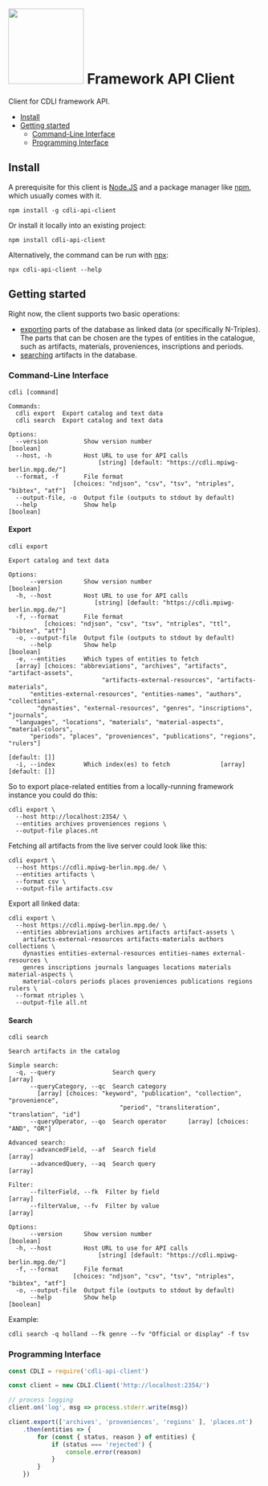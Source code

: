# <img width="150" src="logo.png" /> Framework API Client

Client for CDLI framework API.

  - [Install](#install)
  - [Getting started](#getting-started)
    - [Command-Line Interface](#command-line-interface)
    - [Programming Interface](#programming-interface)

## Install

A prerequisite for this client is [Node.JS](https://nodejs.org/en/) and a package
manager like [npm](https://npmjs.com), which usually comes with it.

    npm install -g cdli-api-client

Or install it locally into an existing project:

    npm install cdli-api-client

Alternatively, the command can be run with [npx](https://www.npmjs.com/package/npx):

    npx cdli-api-client --help

## Getting started

Right now, the client supports two basic operations:

  - [exporting](#export) parts of the database as linked data (or specifically
    N-Triples). The parts that can be chosen are the types of entities in the
    catalogue, such as artifacts, materials, proveniences, inscriptions and periods.
  - [searching](#search) artifacts in the database.

### Command-Line Interface

    cdli [command]

    Commands:
      cdli export  Export catalog and text data
      cdli search  Export catalog and text data

    Options:
      --version          Show version number                               [boolean]
      --host, -h         Host URL to use for API calls
                             [string] [default: "https://cdli.mpiwg-berlin.mpg.de/"]
      --format, -f       File format
                      [choices: "ndjson", "csv", "tsv", "ntriples", "bibtex", "atf"]
      --output-file, -o  Output file (outputs to stdout by default)
      --help             Show help                                         [boolean]

#### Export

    cdli export

    Export catalog and text data

    Options:
          --version      Show version number                               [boolean]
      -h, --host         Host URL to use for API calls
                            [string] [default: "https://cdli.mpiwg-berlin.mpg.de/"]
      -f, --format       File format
              [choices: "ndjson", "csv", "tsv", "ntriples", "ttl", "bibtex", "atf"]
      -o, --output-file  Output file (outputs to stdout by default)
          --help         Show help                                         [boolean]
      -e, --entities     Which types of entities to fetch
      [array] [choices: "abbreviations", "archives", "artifacts", "artifact-assets",
                              "artifacts-external-resources", "artifacts-materials",
          "entities-external-resources", "entities-names", "authors", "collections",
            "dynasties", "external-resources", "genres", "inscriptions", "journals",
      "languages", "locations", "materials", "material-aspects", "material-colors",
          "periods", "places", "proveniences", "publications", "regions", "rulers"]
                                                                      [default: []]
      -i, --index        Which index(es) to fetch              [array] [default: []]

So to export place-related entities from a locally-running framework instance you
could do this:

    cdli export \
      --host http://localhost:2354/ \
      --entities archives proveniences regions \
      --output-file places.nt

Fetching all artifacts from the live server could look like this:

    cdli export \
      --host https://cdli.mpiwg-berlin.mpg.de/ \
      --entities artifacts \
      --format csv \
      --output-file artifacts.csv

Export all linked data:

    cdli export \
      --host https://cdli.mpiwg-berlin.mpg.de/ \
      --entities abbreviations archives artifacts artifact-assets \
        artifacts-external-resources artifacts-materials authors collections \
        dynasties entities-external-resources entities-names external-resources \
        genres inscriptions journals languages locations materials material-aspects \
        material-colors periods places proveniences publications regions rulers \
      --format ntriples \
      --output-file all.nt

#### Search

    cdli search

    Search artifacts in the catalog

    Simple search:
      -q, --query                Search query                                [array]
          --queryCategory, --qc  Search category
            [array] [choices: "keyword", "publication", "collection", "provenience",
                                   "period", "transliteration", "translation", "id"]
          --queryOperator, --qo  Search operator      [array] [choices: "AND", "OR"]

    Advanced search:
          --advancedField, --af  Search field                                [array]
          --advancedQuery, --aq  Search query                                [array]

    Filter:
          --filterField, --fk  Filter by field                               [array]
          --filterValue, --fv  Filter by value                               [array]

    Options:
          --version      Show version number                               [boolean]
      -h, --host         Host URL to use for API calls
                             [string] [default: "https://cdli.mpiwg-berlin.mpg.de/"]
      -f, --format       File format
                      [choices: "ndjson", "csv", "tsv", "ntriples", "bibtex", "atf"]
      -o, --output-file  Output file (outputs to stdout by default)
          --help         Show help                                         [boolean]

Example:

    cdli search -q holland --fk genre --fv "Official or display" -f tsv


### Programming Interface

```js
const CDLI = require('cdli-api-client')

const client = new CDLI.Client('http://localhost:2354/')

// process logging
client.on('log', msg => process.stderr.write(msg))

client.export(['archives', 'proveniences', 'regions' ], 'places.nt')
    .then(entities => {
        for (const { status, reason } of entities) {
            if (status === 'rejected') {
                console.error(reason)
            }
        }
    })
```
